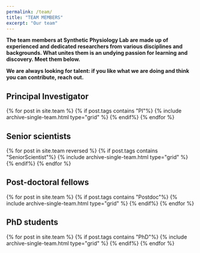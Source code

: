 ```yaml
---
permalink: /team/
title: "TEAM MEMBERS"
excerpt: "Our team"
---
```


**The team members at Synthetic Physiology Lab are made up of experienced and dedicated researchers from various disciplines and backgrounds. 
What unites them is an undying passion for learning and discovery. Meet them below.**
 
**We are always looking for talent: if you like what we are doing and think you can contribute, reach out.**

## Principal Investigator
<div class="grid">
<div class="wrapper">
  {% for post in site.team %}
      {% if post.tags contains "PI"%}
        {% include archive-single-team.html type="grid" %}
      {% endif%}
  {% endfor %}
</div>
</div>

## Senior scientists 
<div class="grid">
<div class="wrapper">
  {% for post in site.team reversed %}
      {% if post.tags contains "SeniorScientist"%}
        {% include archive-single-team.html type="grid" %}
      {% endif%}
  {% endfor %}
</div>
</div>

## Post-doctoral fellows
<div class="grid">
<div class="wrapper">
  {% for post in site.team %}
      {% if post.tags contains "Postdoc"%}
        {% include archive-single-team.html type="grid" %}
      {% endif%}
  {% endfor %}
</div>
</div>

## PhD students
<div class="grid">
<div class="wrapper">
  {% for post in site.team %}
      {% if post.tags contains "PhD"%}
        {% include archive-single-team.html type="grid" %}
      {% endif%}
  {% endfor %}
</div>
</div>

